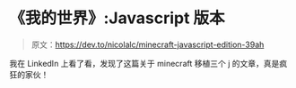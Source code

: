 # 《我的世界》:Javascript 版本

> 原文：<https://dev.to/nicolalc/minecraft-javascript-edition-39ah>

我在 LinkedIn 上看了看，发现了这篇关于 minecraft 移植三个 j 的文章，真是疯狂的家伙！